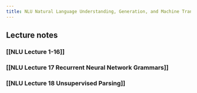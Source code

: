 ```yaml
---
title: NLU Natural Language Understanding, Generation, and Machine Translation
---
```


## Lecture notes

### [[NLU Lecture 1-16]]
### [[NLU Lecture 17 Recurrent Neural Network Grammars]]
### [[NLU Lecture 18 Unsupervised Parsing]]
##
